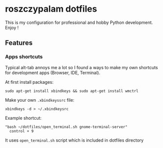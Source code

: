 # roszczypalam dotfiles

This is my configuration for professional and hobby Python development. Enjoy !

## Features

### Apps shortcuts

Typical alt-tab annoys me a lot so I found a ways to make my own shortcuts for development apps (Browser, IDE, Terminal).

At first install packages:

```
sudo apt-get install xbindkeys && sudo apt-get install wmctrl
```

Make your own `.xbindkeyssrc` file:

```
xbindkeys -d > ~/.xbindkeysrc
```

Example shortcut:

```
"bash ~/dotfiles/open_terminal.sh gnome-terminal-server"
  control + 9
```

It uses `open_terminal.sh` script which is included in dotfiles directory



